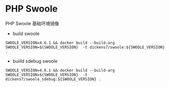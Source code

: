 # PHP Swoole

PHP Swoole 基础环境镜像


- build swoole

```shell
SWOOLE_VERSION=4.6.1 && docker build --build-arg SWOOLE_VERSION=${SWOOLE_VERSION}  -t dickens7/swoole:${SWOOLE_VERSION} .
```

- buiild sdebug swoole

```shell
SWOOLE_VERSION=4.6.1 && docker build --build-arg SWOOLE_VERSION=${SWOOLE_VERSION}  -t dickens7/swoole_sdebug:${SWOOLE_VERSION} .
```